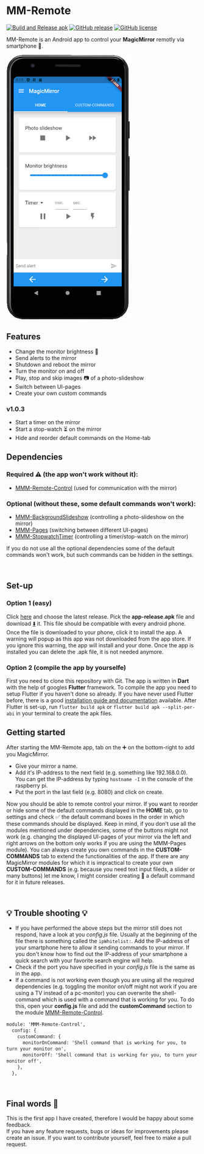 # MM-Remote 
[![Build and Release apk](https://github.com/Klettner/MM-Remote/workflows/Build%20and%20Release%20apk/badge.svg)](https://GitHub.com/Klettner/MM-Remote/releases/)
[![GitHub release](https://img.shields.io/github/release/Klettner/MM-Remote)](https://GitHub.com/Klettner/MM-Remote/releases/)
[![GitHub license](https://img.shields.io/github/license/Klettner/MM-Remote)](https://github.com/Klettner/MM-Remote/blob/master/LICENSE)

  
MM-Remote is an Android app to control your **MagicMirror** remotly via smartphone :iphone:.  
  
![](assets/currentDeviceHomeTab.png)
  
## Features ##
  * Change the monitor brightness :high_brightness:    
  * Send alerts to the mirror  
  * Shutdown and reboot the mirror  
  * Turn the monitor on and off  
  * Play, stop and skip images :camera: of a photo-slideshow
  * Switch between UI-pages  
  * Create your own custom commands  
    
### v1.0.3 ###
  * Start a timer on the mirror
  * Start a stop-watch :hourglass_flowing_sand: on the mirror
  * Hide and reorder default commands on the Home-tab
  
## Dependencies ##
  
### Required :warning: (the app won't work without it): ###
  * [MMM-Remote-Control](https://github.com/Jopyth/MMM-Remote-Control) (used for communication with the mirror)
    
### Optional (without these, some default commands won't work): ###
  * [MMM-BackgroundSlideshow](https://github.com/darickc/MMM-BackgroundSlideshow) (controlling a photo-slideshow on the mirror)
  * [MMM-Pages](https://github.com/edward-shen/MMM-pages) (switching between different UI-pages)
  * [MMM-StopwatchTimer](https://github.com/klettner/MMM-StopwatchTimer) (controlling a timer/stop-watch on the mirror)
  
If you do not use all the optional dependencies some of the default commands won't work, but such commands can be hidden in the settings.  
  
&nbsp;
## Set-up ##
### Option 1 (easy) ###
Click [here](https://github.com/Klettner/MM-Remote/releases) and choose the latest release. Pick the **app-release.apk** file and download [:arrow_down:](https://github.com/Klettner/MM-Remote/releases) it. This file should be compatible with every android phone. Once the file is downloaded to your phone, click it to install the app. A warning will popup as this app was not downloaded from the app store. If you ignore this warning, the app will install and your done. 
Once the app is installed you can delete the .apk file, it is not needed anymore.  

### Option 2 (compile the app by yourselfe) ###
First you need to clone this repository with Git. The app is written in **Dart** with the help of googles **Flutter** framework. To compile the app you need to setup Flutter if you haven't done so already. If you have never used Flutter before, there is a good [installation guide and documentation](https://flutter.dev/docs/get-started/install) available. After Flutter is set-up, run ```flutter build apk``` or ```flutter build apk --split-per-abi``` in your terminal to create the apk files.

## Getting started ##
After starting the MM-Remote app, tab on the :heavy_plus_sign: on the bottom-right to add you MagicMirror. 
  - Give your mirror a name. 
  - Add it's IP-address to the next field (e.g. something like 192.168.0.0). You can get the IP-address by typing `hostname -I` in the console of the raspberry pi. 
  - Put the port in the last field (e.g. 8080) and click on create.

Now you should be able to remote control your mirror. If you want to reorder or hide some of the default commands displayed in the **HOME** tab, go to settings and check :white_check_mark: the default command boxes in the order in which these commands should be displayed. Keep in mind, if you don't use all the modules mentioned under dependencies, some of the buttons might not work (e.g. changing the displayed UI-pages of your mirror via the left and right arrows on the bottom only works if you are using the MMM-Pages module). You can always create you own commands in the **CUSTOM-COMMANDS** tab to extend the functionalities of the app. If there are any MagicMirror modules for which it is impractical to create your own **CUSTOM-COMMANDS** (e.g. because you need text input fileds, a slider or many buttons) let me know, I might consider creating :wrench: a default command for it in future releases.  
   
&nbsp;
## :bulb: Trouble shooting :bulb: ##  
  - If you have performed the above steps but the mirror still does not respond, have a look at you *config.js* file. Usually at the beginning of the file there is  something called the `ipWhitelist:`. Add the IP-address of your smartphone here to allow it sending commands to your mirror. If you don't know how to find out the IP-address of your smartphone a quick search with your favorite search engine will help.  
  - Check if the port you have specified in your *config.js* file is the same as in the app.  
  - If a command is not working even though you are using all the required dependencies (e.g. toggling the monitor on/off might not work if you are using a TV instead of a pc-monitor) you can overwrite the shell-command which is used with a command that is working for you. To do this, open your **config.js** file and add the **customCommand** section to the module [MMM-Remote-Control](https://github.com/Jopyth/MMM-Remote-Control).  
  ```
  module: 'MMM-Remote-Control',
    config: {
      customCommand: {
        monitorOnCommand: 'Shell command that is working for you, to turn your monitor on',
        monitorOff: 'Shell command that is working for you, to turn your monitor off',
      },
    },  
  ```

&nbsp;
## Final words :tada: ##
This is the first app I have created, therefore I would be happy about some feedback.  
If you have any feature requests, bugs or ideas for improvements please create an issue. 
If you want to contribute yourself, feel free to make a pull request.
